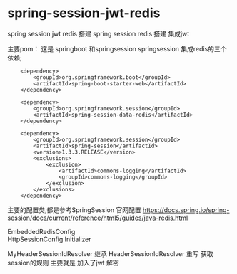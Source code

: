# spring-session-jwt-redis
spring session jwt redis 搭建
spring session redis  搭建 集成jwt 

主要pom：
这是 springboot 和springsession  springsession 集成redis的三个依赖;

        <dependency>
            <groupId>org.springframework.boot</groupId>
            <artifactId>spring-boot-starter-web</artifactId>
        </dependency>

        <dependency>
            <groupId>org.springframework.session</groupId>
            <artifactId>spring-session-data-redis</artifactId>
        </dependency>
        
        <dependency>
            <groupId>org.springframework.session</groupId>
            <artifactId>spring-session</artifactId>
            <version>1.3.3.RELEASE</version>
            <exclusions>
                <exclusion>
                    <artifactId>commons-logging</artifactId>
                    <groupId>commons-logging</groupId>
                </exclusion>
            </exclusions>
        </dependency>
        
        
        
        
主要的配置类,都是参考SpringSession 官网配置
https://docs.spring.io/spring-session/docs/current/reference/html5/guides/java-redis.html

EmbeddedRedisConfig  
HttpSessionConfig 
Initializer 

MyHeaderSessionIdResolver 继承 HeaderSessionIdResolver 重写 获取session的规则 主要就是  加入了jwt 解密

